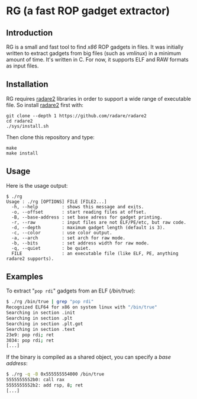 # RG (a fast ROP gadget extractor)

## Introduction

RG is a small and fast tool to find *x86* ROP gadgets in files.  It was
initially written to extract gadgets from big files (such as *vmlinux*) in a
minimum amount of time.  It's written in C.  For now, it supports ELF and
RAW formats as input files.

## Installation

RG requires [radare2](https://github.com/radare/radare2) libraries in order
to support a wide range of executable file.  So install
[radare2](https://github.com/radare/radare2) first with:

    git clone --depth 1 https://github.com/radare/radare2
    cd radare2
    ./sys/install.sh

Then clone this repository and type:

    make
    make install

## Usage

Here is the usage output:

```
$ ./rg
Usage : ./rg [OPTIONS] FILE [FILE2...]
  -h, --help         : shows this message and exits.
  -o, --offset       : start reading files at offset.
  -B, --base-address : set base adress for gadget printing.
  -r, --raw          : input files are not ELF/PE/etc, but raw code.
  -d, --depth        : maximum gadget length (default is 3).
  -c, --color        : use color output.
  -a, --arch         : set arch for raw mode.
  -b, --bits         : set address width for raw mode.
  -q, --quiet        : be quiet.
  FILE               : an executable file (like ELF, PE, anything radare2 supports).
```

## Examples

To extract "``pop rdi``" gadgets from an ELF (*/bin/true*):

```sh
$ ./rg /bin/true | grep "pop rdi"
Recognized ELF64 for x86 on system linux with "/bin/true"
Searching in section .init
Searching in section .plt
Searching in section .plt.got
Searching in section .text
23e9: pop rdi; ret
3034: pop rdi; ret
[...]
```

If the binary is compiled as a shared object, you can specify a *base
address*:

```sh
$ ./rg -q -B 0x555555554000 /bin/true
5555555552b0: call rax
5555555552b2: add rsp, 8; ret
[...]
```

